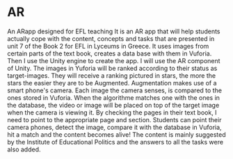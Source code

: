 # AR
An ARapp designed for EFL teaching
It is an AR app that will help students actually cope with the content, concepts and tasks that are presented in unit 7 of the Book 2 for EFL in Lyceums in Greece. It uses images from certain parts of the text book, creates a data base with them in Vuforia. Then I use the Unity engine to create the app. I will use the AR component of Unity. The images in Yuforia will be ranked according to their status as target-images. They will receive a ranking pictured in stars, the more the stars the easier they are to be Augmented. Augmentation makes use of a smart phone's camera. Each image the camera senses, is compared to the ones stored in Vuforia. When the algorithme matches one with the ones in the database, the video or image will be placed on top of the target image when the camera is viewing it. By checking the pages in their text book, I need to point to the appropriate page and section. Students can point their camera phones, detect the image, compare it with the database in Vuforia, hit a match and the content becomes alive! The content is mainly suggested by the Institute of Educational Politics and the answers to all the tasks were also added.
